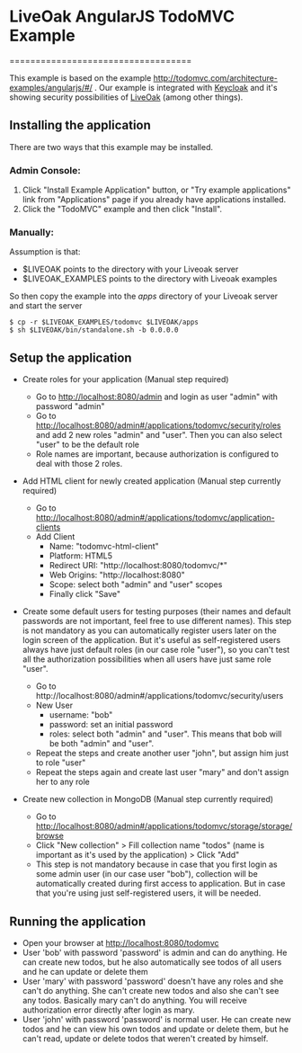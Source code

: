 # LiveOak AngularJS TodoMVC Example
===================================

This example is based on the example http://todomvc.com/architecture-examples/angularjs/#/ . Our example is integrated with [Keycloak](http://www.keycloak.org) and it's showing security possibilities of [LiveOak](http://liveoak.io) (among other things).

Installing the application
--------------------------

There are two ways that this example may be installed.

### Admin Console:

1. Click "Install Example Application" button, or "Try example applications" link from "Applications" page if you already have applications installed.
2. Click the "TodoMVC" example and then click "Install".

### Manually:

Assumption is that:
* $LIVEOAK points to the directory with your Liveoak server
* $LIVEOAK_EXAMPLES points to the directory with Liveoak examples

So then copy the example into the _apps_ directory of your Liveoak server and start the server
```shell
$ cp -r $LIVEOAK_EXAMPLES/todomvc $LIVEOAK/apps
$ sh $LIVEOAK/bin/standalone.sh -b 0.0.0.0
````

Setup the application
---------------------

* Create roles for your application (Manual step required)
  * Go to [http://localhost:8080/admin](http://localhost:8080/admin) and login as user "admin" with password "admin"
  * Go to [http://localhost:8080/admin#/applications/todomvc/security/roles](http://localhost:8080/admin#/applications/todomvc/security/roles) and add 2 new roles "admin" and "user". Then you can also select "user" to be the default role
  * Role names are important, because authorization is configured to deal with those 2 roles.

* Add HTML client for newly created application (Manual step currently required)

  * Go to [http://localhost:8080/admin#/applications/todomvc/application-clients](http://localhost:8080/admin#/applications/todomvc/application-clients)
  * Add Client
    * Name: "todomvc-html-client"
    * Platform: HTML5
    * Redirect URI: "http://localhost:8080/todomvc/*"
    * Web Origins: "http://localhost:8080"
    * Scope: select both "admin" and "user" scopes
    * Finally click "Save"

* Create some default users for testing purposes (their names and default passwords are not important, feel free to use different names). This step is not mandatory as you can automatically register users later on the login screen of the application.
But it's useful as self-registered users always have just default roles (in our case role "user"), so you can't test all the authorization possibilities when all users have just same role "user".
  * Go to http://localhost:8080/admin#/applications/todomvc/security/users
  * New User
    * username: "bob"
    * password: set an initial password
    * roles: select both "admin" and "user". This means that bob will be both "admin" and "user".
  * Repeat the steps and create another user "john", but assign him just to role "user"
  * Repeat the steps again and create last user "mary" and don't assign her to any role

* Create new collection in MongoDB (Manual step currently required)
  * Go to [http://localhost:8080/admin#/applications/todomvc/storage/storage/browse](http://localhost:8080/admin#/applications/todomvc/storage/storage/browse)
  * Click "New collection" > Fill collection name "todos" (name is important as it's used by the application) > Click "Add"
  * This step is not mandatory because in case that you first login as some admin user (in our case user "bob"), collection will be automatically created during first access to application. But in case that you're using just self-registered users, it will be needed.


Running the application
-----------------------
* Open your browser at [http://localhost:8080/todomvc](http://localhost:8080/todomvc)
* User 'bob' with password 'password' is admin and can do anything. He can create new todos, but he also automatically see todos of all users and he can update or delete them
* User 'mary' with password 'password' doesn't have any roles and she can't do anything. She can't create new todos and also she can't see any todos. Basically mary can't do anything.
You will receive authorization error directly after login as mary.
* User 'john' with password 'password' is normal user. He can create new todos and he can view his own todos and update or delete them, but he can't read, update or delete todos that weren't created by himself.
